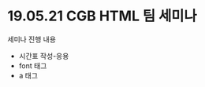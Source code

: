 # 19.05.21 CGB HTML 팀 세미나
세미나 진행 내용<br>
<ul>
    <li>시간표 작성-응용</li>
    <li>font 태그</li>
    <li>a 태그</li>
</ul>
